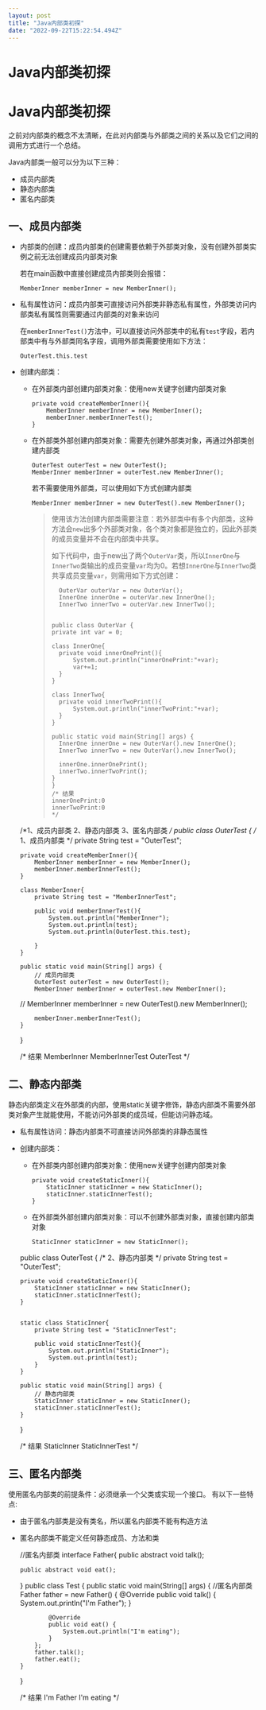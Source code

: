 ```yaml
---
layout: post
title: "Java内部类初探"
date: "2022-09-22T15:22:54.494Z"
---
```

Java内部类初探
=========

Java内部类初探
=========

之前对内部类的概念不太清晰，在此对内部类与外部类之间的关系以及它们之间的调用方式进行一个总结。

Java内部类一般可以分为以下三种：

*   成员内部类
*   静态内部类
*   匿名内部类

一、成员内部类
-------

*   内部类的创建：成员内部类的创建需要依赖于外部类对象，没有创建外部类实例之前无法创建成员内部类对象
    
    若在main函数中直接创建成员内部类则会报错：
    
        MemberInner memberInner = new MemberInner();
        
    
*   私有属性访问：成员内部类可直接访问外部类非静态私有属性，外部类访问内部类私有属性则需要通过内部类的对象来访问
    
    在`memberInnerTest()`方法中，可以直接访问外部类中的私有`test`字段，若内部类中有与外部类同名字段，调用外部类需要使用如下方法：
    
        OuterTest.this.test
        
    
*   创建内部类：
    
    *   在外部类内部创建内部类对象：使用new关键字创建内部类对象
        
            private void createMemberInner(){
                MemberInner memberInner = new MemberInner();
                memberInner.memberInnerTest();
            }
            
        
    *   在外部类外部创建内部类对象：需要先创建外部类对象，再通过外部类创建内部类
        
            OuterTest outerTest = new OuterTest();
            MemberInner memberInner = outerTest.new MemberInner();
            
        
        若不需要使用外部类，可以使用如下方式创建内部类
        
            MemberInner memberInner = new OuterTest().new MemberInner();
            
        
        > 使用该方法创建内部类需要注意：若外部类中有多个内部类，这种方法会`new`出多个外部类对象，各个类对象都是独立的，因此外部类的成员变量并不会在内部类中共享。
        > 
        > 如下代码中，由于new出了两个`OuterVar`类，所以`InnerOne`与`InnerTwo`类输出的成员变量`var`均为0。若想`InnerOne`与`InnerTwo`类共享成员变量`var`，则需用如下方式创建：
        > 
        >       OuterVar outerVar = new OuterVar();
        >       InnerOne innerOne = outerVar.new InnerOne();
        >       InnerTwo innerTwo = outerVar.new InnerTwo();
        >     
        > 
        >     public class OuterVar {
        >     private int var = 0;
        >     
        >     class InnerOne{
        >       private void innerOnePrint(){
        >           System.out.println("innerOnePrint:"+var);
        >           var+=1;
        >       }
        >     }
        >     
        >     class InnerTwo{
        >       private void innerTwoPrint(){
        >           System.out.println("innerTwoPrint:"+var);
        >       }
        >     }
        >     
        >     public static void main(String[] args) {
        >       InnerOne innerOne = new OuterVar().new InnerOne();
        >       InnerTwo innerTwo = new OuterVar().new InnerTwo();
        >     
        >       innerOne.innerOnePrint();
        >       innerTwo.innerTwoPrint();
        >     }
        >     }
        >     /* 结果
        >     innerOnePrint:0
        >     innerTwoPrint:0
        >     */
        >     
        

    /*1、成员内部类
      2、静态内部类
      3、匿名内部类
    */
    public class OuterTest {
        /*
        1、成员内部类
         */
        private String test = "OuterTest";
    
        private void createMemberInner(){
            MemberInner memberInner = new MemberInner();
            memberInner.memberInnerTest();
        }
    
        class MemberInner{
            private String test = "MemberInnerTest";
    
            public void memberInnerTest(){
                System.out.println("MemberInner");
                System.out.println(test);
                System.out.println(OuterTest.this.test);
    
            }
        }
    
        public static void main(String[] args) {
            // 成员内部类
            OuterTest outerTest = new OuterTest();
            MemberInner memberInner = outerTest.new MemberInner();
    //        MemberInner memberInner = new OuterTest().new MemberInner();
            
            memberInner.memberInnerTest();
        }
    }
    
    
    /* 结果
       MemberInner
       MemberInnerTest
       OuterTest */
    

二、静态内部类
-------

静态内部类定义在外部类的内部，使用static关键字修饰，静态内部类不需要外部类对象产生就能使用，不能访问外部类的成员域，但能访问静态域。

*   私有属性访问：静态内部类不可直接访问外部类的非静态属性
    
*   创建内部类：
    
    *   在外部类内部创建内部类对象：使用new关键字创建内部类对象
        
            private void createStaticInner(){
                StaticInner staticInner = new StaticInner();
                staticInner.staticInnerTest();
            }
            
        
    *   在外部类外部创建内部类对象：可以不创建外部类对象，直接创建内部类对象
        
            StaticInner staticInner = new StaticInner();
            
        

    public class OuterTest {
        /*
          2、静态内部类
         */
        private String test = "OuterTest";
    
        private void createStaticInner(){
            StaticInner staticInner = new StaticInner();
            staticInner.staticInnerTest();
        }
    
    
        static class StaticInner{
            private String test = "StaticInnerTest";
    
            public void staticInnerTest(){
                System.out.println("StaticInner");
                System.out.println(test);
            }
        }
    
        public static void main(String[] args) {
            // 静态内部类
            StaticInner staticInner = new StaticInner();
            staticInner.staticInnerTest();
        }
    }
    
    /* 结果
       StaticInner
       StaticInnerTest */
    

三、匿名内部类
-------

使用匿名内部类的前提条件：必须继承一个父类或实现一个接口。 有以下一些特点:

*   由于匿名内部类是没有类名，所以匿名内部类不能有构造方法
*   匿名内部类不能定义任何静态成员、方法和类

    //匿名内部类
    interface Father{
        public abstract void talk();
    
        public abstract void eat();
    }
    public class Test {
        public static void main(String[] args) {
            //匿名内部类
            Father father = new Father() {
                @Override
                public void talk() {
                    System.out.println("I'm Father");
                }
    
                @Override
                public void eat() {
                    System.out.println("I'm eating");
                }
            };
            father.talk();
            father.eat();
        }
    }
    
    /* 结果
       I'm Father
       I'm eating */